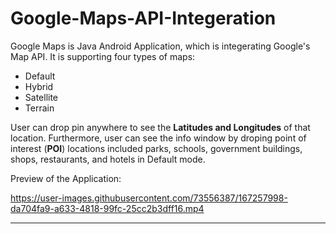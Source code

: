 # Google-Maps-API-Integeration
Google Maps is Java Android Application, which is integerating Google's Map API. It is supporting four types of maps:
 - Default
 - Hybrid
 - Satellite
 - Terrain

User can drop pin anywhere to see the **Latitudes and Longitudes** of that location. Furthermore, user can see the info window by droping point of interest (**POI**) locations included parks, schools, government buildings, shops, restaurants, and hotels in Default mode.

Preview of the Application:

https://user-images.githubusercontent.com/73556387/167257998-da704fa9-a633-4818-99fc-25cc2b3dff16.mp4

-----
